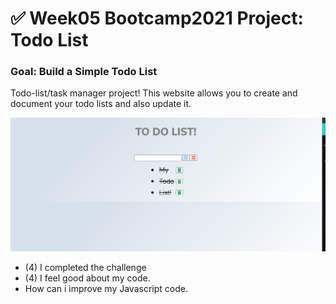 # ✅ Week05 Bootcamp2021 Project: Todo List

### Goal: Build a Simple Todo List

Todo-list/task manager project!
This website allows you to create and document your todo lists and also update it.

![todo.png](todo.png)

  - (4) I completed the challenge
  - (4) I feel good about my code.
  - How can i improve my Javascript code.


